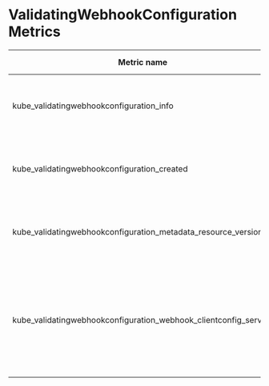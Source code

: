 # ValidatingWebhookConfiguration Metrics

| Metric name                                                      | Metric type | Description | Labels/tags                                                                                                                                                                                                                                                                                         | Status       |
| ---------------------------------------------------------------- | ----------- | ----------- | --------------------------------------------------------------------------------------------------------------------------------------------------------------------------------------------------------------------------------------------------------------------------------------------------- | ------------ |
| kube_validatingwebhookconfiguration_info                         | Gauge       |             | `validatingwebhookconfiguration`=&lt;validatingwebhookconfiguration-name&gt; <br> `namespace`=&lt;validatingwebhookconfiguration-namespace&gt;                                                                                                                                                      | EXPERIMENTAL |
| kube_validatingwebhookconfiguration_created                      | Gauge       |             | `validatingwebhookconfiguration`=&lt;validatingwebhookconfiguration-name&gt; <br> `namespace`=&lt;validatingwebhookconfiguration-namespace&gt;                                                                                                                                                      | EXPERIMENTAL |
| kube_validatingwebhookconfiguration_metadata_resource_version    | Gauge       |             | `validatingwebhookconfiguration`=&lt;validatingwebhookconfiguration-name&gt; <br> `namespace`=&lt;validatingwebhookconfiguration-namespace&gt;                                                                                                                                                      | EXPERIMENTAL |
| kube_validatingwebhookconfiguration_webhook_clientconfig_service | Gauge       |             | `validatingwebhookconfiguration`=&lt;validatingwebhookconfiguration-name&gt; <br> `namespace`=&lt;validatingwebhookconfiguration-namespace&gt; <br> `webhook_name`=&lt;webhook-name&gt; <br> `service_name`=&lt;webhook-service-name&gt; <br> `service_namespace`=&lt;webhook-service-namespace&gt; | EXPERIMENTAL |
